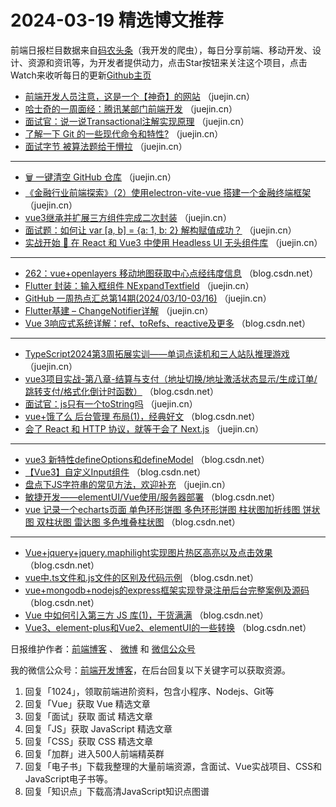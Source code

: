 # 2024-03-19 精选博文推荐

前端日报栏目数据来自[码农头条](http://toutiao.qdkfweb.cn/)（我开发的爬虫），每日分享前端、移动开发、设计、资源和资讯等，为开发者提供动力，点击Star按钮来关注这个项目，点击Watch来收听每日的更新[Github主页](https://github.com/kujian/frontendDaily)
* [前端开发人员注意，这是一个【神奇】的网站](https://juejin.cn/post/7346808829298753570) （juejin.cn）
* [哈士奇的一周面经：腾讯某部门前端开发](https://juejin.cn/post/7346524071183630355) （juejin.cn）
* [面试官：说一说Transactional注解实现原理](https://juejin.cn/post/7346763303458947123) （juejin.cn）
* [了解一下 Git 的一些现代命令和特性?](https://juejin.cn/post/7346518318818983973) （juejin.cn）
* [面试字节 被算法题给干懵拉](https://juejin.cn/post/7346837205774057506) （juejin.cn）

***
* [🗑️ 一键清空 GitHub 仓库](https://juejin.cn/post/7346505279877316623) （juejin.cn）
* [《金融行业前端探索》（2）使用electron-vite-vue 搭建一个金融终端框架](https://juejin.cn/post/7347196195359768613) （juejin.cn）
* [vue3继承并扩展三方组件完成二次封装](https://juejin.cn/post/7346510823772241974) （juejin.cn）
* [面试题：如何让 var [a, b] = {a: 1, b: 2} 解构赋值成功？](https://juejin.cn/post/7346512120639340607) （juejin.cn）
* [实战开始 🚀 在 React 和 Vue3 中使用 Headless UI 无头组件库](https://juejin.cn/post/7347221042438750246) （juejin.cn）

***
* [262：vue+openlayers 移动地图获取中心点经纬度信息](https://blog.csdn.net/cuclife/article/details/136678684) （blog.csdn.net）
* [Flutter 封装：输入框组件 NExpandTextfield](https://juejin.cn/post/7346524071184203795) （juejin.cn）
* [GitHub 一周热点汇总第14期(2024/03/10-03/16)](https://juejin.cn/post/7346510823773454390) （juejin.cn）
* [Flutter基建 &#8211; ChangeNotifier详解](https://juejin.cn/post/7347210988259344394) （juejin.cn）
* [Vue 3响应式系统详解：ref、toRefs、reactive及更多](https://blog.csdn.net/interest_ing_/article/details/136794613) （blog.csdn.net）

***
* [TypeScript2024第3周拓展实训——单词点读机和三人站队推理游戏](https://juejin.cn/post/7345387782111674408) （juejin.cn）
* [vue3项目实战-第八章-结算与支付（地址切换/地址激活状态显示/生成订单/跳转支付/格式化倒计时函数）](https://blog.csdn.net/m0_62300955/article/details/136813226) （blog.csdn.net）
* [面试官：js只有一个toString吗](https://juejin.cn/post/7346837205774893090) （juejin.cn）
* [vue+饿了么 后台管理 布局(1)，经典好文](https://blog.csdn.net/m0_60452070/article/details/136794684) （blog.csdn.net）
* [会了 React 和 HTTP 协议，就等于会了 Next.js](https://juejin.cn/post/7347300843001462793) （juejin.cn）

***
* [vue3 新特性defineOptions和defineModel](https://blog.csdn.net/qq_15557073/article/details/136766228) （blog.csdn.net）
* [【Vue3】自定义Input组件](https://blog.csdn.net/owo_ovo/article/details/136805157) （blog.csdn.net）
* [盘点下JS字符串的常见方法，欢迎补充](https://juejin.cn/post/7346524071184318483) （juejin.cn）
* [敏捷开发——elementUI/Vue使用/服务器部署](https://blog.csdn.net/weixin_53432918/article/details/136802056) （blog.csdn.net）
* [vue 记录一个echarts页面 单色环形饼图 多色环形饼图 柱状图加折线图 饼状图 双柱状图 雷达图 多色堆叠柱状图](https://blog.csdn.net/qq_27806371/article/details/136758319) （blog.csdn.net）

***
* [Vue+jquery+jquery.maphilight实现图片热区高亮以及点击效果](https://blog.csdn.net/qq_58055766/article/details/136810496) （blog.csdn.net）
* [vue中.ts文件和.js文件的区别及代码示例](https://blog.csdn.net/weixin_44060488/article/details/136799075) （blog.csdn.net）
* [vue+mongodb+nodejs的express框架实现登录注册后台完整案例及源码](https://blog.csdn.net/m0_46608024/article/details/136794680) （blog.csdn.net）
* [Vue 中如何引入第三方 JS 库(1)，干货满满](https://blog.csdn.net/m0_59117112/article/details/136794463) （blog.csdn.net）
* [Vue3、element-plus和Vue2、elementUI的一些转换](https://blog.csdn.net/WDY66886688/article/details/136804536) （blog.csdn.net）

日报维护作者：[前端博客](https://qdkfweb.cn/) 、 [微博](http://weibo.com/kujian) 和 [微信公众号](https://open.weixin.qq.com/qr/code?username=caibaojian_com)

我的微信公众号：[前端开发博客](https://open.weixin.qq.com/qr/code?username=caibaojian_com)，在后台回复以下关键字可以获取资源。

1. 回复「1024」，领取前端进阶资料，包含小程序、Nodejs、Git等
2. 回复「Vue」获取 Vue 精选文章
3. 回复「面试」获取 面试 精选文章
4. 回复「JS」获取 JavaScript 精选文章
5. 回复「CSS」获取 CSS 精选文章
6. 回复「加群」进入500人前端精英群
7. 回复「电子书」下载我整理的大量前端资源，含面试、Vue实战项目、CSS和JavaScript电子书等。
8. 回复「知识点」下载高清JavaScript知识点图谱